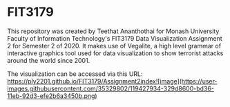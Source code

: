# FIT3179
This repository was created by Teethat Ananthothai for Monash University Faculty of Information Technology's FIT3179 Data Visualization Assignment 2 for Semester 2 of 2020. It makes use of Vegalite, a high level grammar of interactive graphics tool used for data visualization to show terrorist attacks around the world since 2001. 

The visualization can be accessed via this URL: https://ply2201.github.io/FIT3179/Assignment2index![image](https://user-images.githubusercontent.com/35329802/119427934-329d8600-bd36-11eb-92d3-efe2b6a3450b.png)


